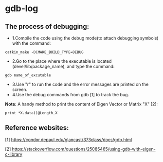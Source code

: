 # gdb-log
## The process of debugging:
- 1.Compile the code using the debug mode(to attach debugging symbols) with the command:
```
catkin_make -DCMAKE_BUILD_TYPE=DEBUG
```
- 2.Go to the place where the executable is located (devel/lib/package_name), and type the command:
```
gdb name_of_excutable
```
- 3.Use "r" to run the code and the error messages are printed on the screen.
- 4.Use the debug commands from gdb \[1\] to track the bug.

**Note:** A handy method to print the content of Eigen Vector or Matrix "X" \[2\]:
```
print *X.data()@Length_X
```


## Reference websites:
\[1\] https://condor.depaul.edu/glancast/373class/docs/gdb.html

\[2\] https://stackoverflow.com/questions/25085465/using-gdb-with-eigen-c-library
